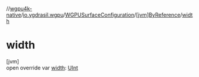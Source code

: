 //[wgpu4k-native](../../../../index.md)/[io.ygdrasil.wgpu](../../index.md)/[WGPUSurfaceConfiguration](../index.md)/[[jvm]ByReference](index.md)/[width](width.md)

# width

[jvm]\
open override var [width](width.md): [UInt](https://kotlinlang.org/api/core/kotlin-stdlib/kotlin/-u-int/index.html)
